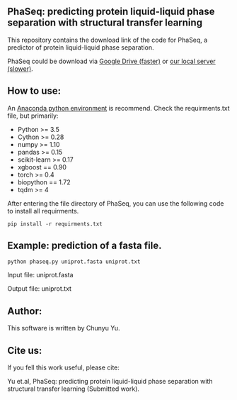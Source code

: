 ## PhaSeq: predicting protein liquid-liquid phase separation with structural transfer learning

This repository contains the download link of the code for PhaSeq, a predictor of protein liquid-liquid phase separation.

PhaSeq could be download via [Google Drive (faster)](https://drive.google.com/uc?id=1aSUeEyYBxNNI5-4tSvcDBp0C4IOZ_C8F&export=download) or [our local server (slower)](http://db.phasep.pro/static/PhaSeq.zip).

## How to use:

An [Anaconda python environment](https://www.anaconda.com/download) is recommend.
Check the requirments.txt file, but primarily:
- Python >= 3.5
- Cython >= 0.28
- numpy >= 1.10
- pandas >= 0.15
- scikit-learn >= 0.17
- xgboost == 0.90
- torch >= 0.4
- biopython == 1.72
- tqdm >= 4

After entering the file directory of PhaSeq, you can use the following code to install all requirments.

`
pip install -r requirments.txt
`

## Example: prediction of a fasta file.


`
python phaseq.py uniprot.fasta uniprot.txt
`

Input file: uniprot.fasta

Output file: uniprot.txt


## Author:
This software is written by Chunyu Yu.

## Cite us:
If you fell this work useful, please cite:


Yu et.al, PhaSeq: predicting protein liquid-liquid phase separation with structural transfer learning (Submitted work).

